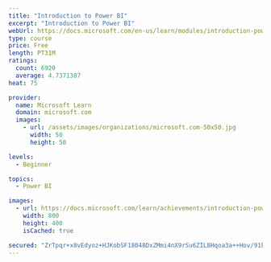 ```yaml
---
title: "Introduction to Power BI"
excerpt: "Introduction to Power BI"
webUrl: https://docs.microsoft.com/en-us/learn/modules/introduction-power-bi/
type: course
price: Free
length: PT31M
ratings:
  count: 6920
  average: 4.7371387
heat: 75

provider:
  name: Microsoft Learn
  domain: microsoft.com
  images:
    - url: /assets/images/organizations/microsoft.com-50x50.jpg
      width: 50
      height: 50

levels:
  - Beginner

topics:
  - Power BI

images:
  - url: https://docs.microsoft.com/learn/achievements/introduction-power-bi-social.png
    width: 800
    height: 400
    isCached: true

secured: "ZrTpqr+x8vEdyoz+HJKobSF18048DxZMmi4nX9rSu6ZILBHqoa3a++Hov/91kttDFKzqWaTSEIMZjUhCUpZ8xdwRSTHozStMeMbUowC123GgXlzB9QSJZ2rPmxmtFxUCtq1YCE9I792hxvRGWXmgRe2Fdf8nfyFBQ2lzONp3/Sy5Q1MEZo0ewCw2CUpy+yCX67QYOrBTYRmLOkINVV09J5jyL79bvrMf+CxCL9JRiRqWJ1pQ1lUHjkDoNmmVxsCHl9s4mut0n7K+pAb2aEzdKwQUHgZjpgGrjfuIF8uRx1b+Rcr4j/rfBKvism/o6RiOZEQ5VQLMqQhHUgl3s34uhmyyWNfJvnE45DTiAvcCkMofkrcysW8C7nRuLymXtdkom3B4+RVhVa57Ms/16MfKXAe3LDw1qYWNZOO9Pn5nCrs=;w6YfyVucXRfSq8qFNky72A=="
---
```



